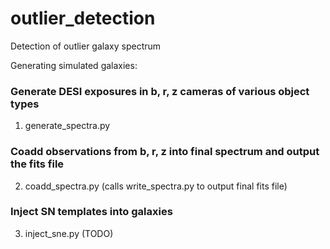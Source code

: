 # outlier_detection
Detection of outlier galaxy spectrum


Generating simulated galaxies:
### Generate DESI exposures in b, r, z cameras of various object types
1. generate_spectra.py
### Coadd observations from b, r, z into final spectrum and output the fits file
2. coadd_spectra.py (calls write_spectra.py to output final fits file)
### Inject SN templates into galaxies
3. inject_sne.py (TODO)
